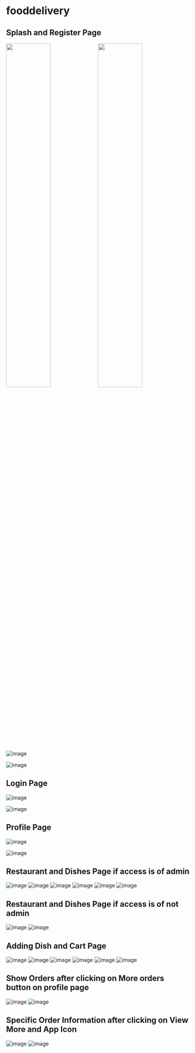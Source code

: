 # fooddelivery

## Splash and Register Page




<img class=mobile-image src="https://user-images.githubusercontent.com/74251229/162436892-78f53b84-a124-47af-b466-c2e43e17c7d7.png" />
<img class=mobile-image src="https://user-images.githubusercontent.com/74251229/162436910-4a16058a-9b23-460a-971f-75d26315a977.png" />

<style>
  .img {
    display: inline-block;
  }
  img.mobile-image {
    width: 49%;
    display: inline-block;
  }
</style>




![image](https://user-images.githubusercontent.com/74251229/162436892-78f53b84-a124-47af-b466-c2e43e17c7d7.png)

![image](https://user-images.githubusercontent.com/74251229/162436910-4a16058a-9b23-460a-971f-75d26315a977.png)

## Login Page
![image](https://user-images.githubusercontent.com/74251229/162436946-760af47d-1ad7-40c8-9dfc-41c2091986f6.png)

![image](https://user-images.githubusercontent.com/74251229/162436960-c72f7115-509f-4184-8c50-e1dc57c1a27c.png)

## Profile Page
![image](https://user-images.githubusercontent.com/74251229/162437008-fcc43bd5-8db2-44bb-9557-e5923d445595.png)

![image](https://user-images.githubusercontent.com/74251229/162437028-ac41721c-564d-46f0-bb69-4ffed5ee6ea8.png)

## Restaurant and Dishes Page if access is of admin

![image](https://user-images.githubusercontent.com/74251229/162437058-b58ab055-befc-4902-a17d-189ceb989501.png)
![image](https://user-images.githubusercontent.com/74251229/162437090-a671c892-9478-4085-9ee8-9b41756b0dcd.png)
![image](https://user-images.githubusercontent.com/74251229/162437116-dede67c5-64ff-4ebe-ad97-b8920472ef00.png)
![image](https://user-images.githubusercontent.com/74251229/162437135-70cdd541-1d83-4fe4-8755-13aca4122594.png)
![image](https://user-images.githubusercontent.com/74251229/162437151-811954b3-c8b5-4327-935b-9385adf71de2.png)
![image](https://user-images.githubusercontent.com/74251229/162437172-db0ee9df-3e17-4cb4-8467-7e45d1b4ba54.png)

## Restaurant and Dishes Page if access is of not admin

![image](https://user-images.githubusercontent.com/74251229/162437223-963f5165-3d62-4ce5-8656-7a16d4ccc596.png)
![image](https://user-images.githubusercontent.com/74251229/162437237-e734e5e8-0a01-43b1-8339-2468d1a85b80.png)

## Adding Dish and Cart Page
![image](https://user-images.githubusercontent.com/74251229/162437290-9a1e7410-68ca-4fab-b58f-8cbb3616de40.png)
![image](https://user-images.githubusercontent.com/74251229/162437311-08832b3c-818a-45e7-bd83-8d88ea8f3eed.png)
![image](https://user-images.githubusercontent.com/74251229/162437327-6221eb97-0171-4a7e-bad6-18b1f37a58b4.png)
![image](https://user-images.githubusercontent.com/74251229/162437344-4f4da6fa-eec9-4f86-8c9c-384b89aaa594.png)
![image](https://user-images.githubusercontent.com/74251229/162437363-2817b30b-2584-4918-876f-cef925556d2b.png)
![image](https://user-images.githubusercontent.com/74251229/162437387-5996e3e5-022f-48c8-bb63-f0a4a7bcfa4a.png)

## Show Orders after clicking on More orders button on profile page
![image](https://user-images.githubusercontent.com/74251229/162437465-2885b5dc-b438-45e2-8ed1-06788e41d43a.png)
![image](https://user-images.githubusercontent.com/74251229/162437491-80679214-be0d-42f1-bee4-49268039df91.png)

## Specific Order Information after clicking on View More and App Icon
![image](https://user-images.githubusercontent.com/74251229/162437555-12ccc243-f4e3-40c1-bfc8-9ff8ced9a07a.png)
![image](https://user-images.githubusercontent.com/74251229/162437573-acbdbafc-a29a-46b5-858f-a862e956f3eb.png)






